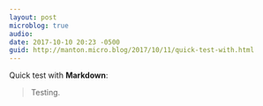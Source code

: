 ```yaml
---
layout: post
microblog: true
audio: 
date: 2017-10-10 20:23 -0500
guid: http://manton.micro.blog/2017/10/11/quick-test-with.html
---
```

Quick test with **Markdown**:

> Testing.
